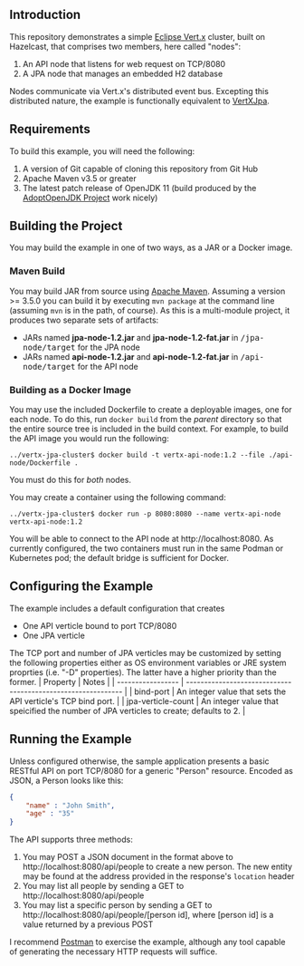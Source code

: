 ## Introduction
This repository demonstrates a simple [Eclipse Vert.x](http://vertx.io)  cluster, built on Hazelcast, that comprises
two members, here called "nodes":
1. An API node that listens for web request on TCP/8080
1. A JPA node that manages an embedded H2 database 

Nodes communicate via Vert.x's distributed event bus. Excepting this distributed nature, the example
is functionally equivalent to [VertXJpa](https://github.com/jasonhallford/VertXJpa).

## Requirements
To build this example, you will need the following:
1. A version of Git capable of cloning this repository from Git Hub
1. Apache Maven v3.5 or greater
1. The latest patch release of OpenJDK 11 (build produced by the [AdoptOpenJDK Project](https://adoptopenjdk.net/) work
nicely)

## Building the Project
You may build the example in one of two ways, as a JAR or a Docker image. 
### Maven Build
You may build JAR from source using [Apache Maven](http://maven.apache.org). Assuming a version >= 3.5.0 you can build it  by
executing `mvn package` at the command line (assuming `mvn` is in the path, of course). As this is a multi-module
project, it produces two separate sets of artifacts:
* JARs named __jpa-node-1.2.jar__ and __jpa-node-1.2-fat.jar__ in <span style="font-family: monospace;">/jpa-node/target</span> 
for the JPA node
* JARs named __api-node-1.2.jar__ and __api-node-1.2-fat.jar__ in <span style="font-family: monospace;">/api-node/target</span>
for the API node

### Building as a Docker Image
You may use the included Dockerfile to create a deployable images, one for each node. To do this, run `docker build` from
the _parent_ directory so that the entire source tree is included in the build context. For example, to build the
API image you would run the following:
```shell script
../vertx-jpa-cluster$ docker build -t vertx-api-node:1.2 --file ./api-node/Dockerfile .
``` 
You must do this for _both_ nodes.

You may create a container using the following command: 
```shell script
../vertx-jpa-cluster$ docker run -p 8080:8080 --name vertx-api-node vertx-api-node:1.2
```  

You will be able to connect to the API node at http://localhost:8080. As currently configured, the two containers must
run in the same Podman or Kubernetes pod; the default bridge is sufficient for Docker.

## Configuring the Example
The example includes a default configuration that creates 
* One API verticle bound to port TCP/8080
* One JPA verticle

The TCP port and number of JPA verticles may be customized by setting the following properties either as OS environment
variables or JRE system proprties (i.e. "-D" properties). The latter have a higher priority than the former.
| Property          | Notes                                                        |
| ----------------- | ------------------------------------------------------------ |
| bind-port     | An integer value that sets the API verticle's TCP bind port. |
| jpa-verticle-count | An integer value that speicified the number of JPA verticles to create; defaults to 2. | 

## Running the Example
Unless configured otherwise, the sample application presents a basic RESTful API on port TCP/8080 for a generic "Person" 
resource. Encoded as JSON, a Person looks like this:

```json
{
	"name" : "John Smith",
	"age" : "35"
}
```

The API supports three methods:
1. You may POST a JSON document in the format above to http://localhost:8080/api/people to create a new person. The new 
entity may be found at the address provided in the response's `location` header
1. You may list all people by sending a GET to http://localhost:8080/api/people
1. You may list a specific person by sending a GET to http://localhost:8080/api/people/[person id], where [person id] is
a value returned by a previous POST

I recommend [Postman](https://www.postman.com/) to exercise the example, although any tool capable of generating the
necessary HTTP requests will suffice.

